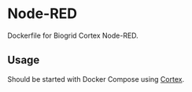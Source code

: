 # Node-RED
Dockerfile for Biogrid Cortex Node-RED.

## Usage
Should be started with Docker Compose using [Cortex](https://github.com/BiogridCortex/cortex).
